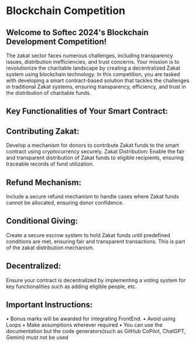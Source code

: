 # Blockchain Competition

## Welcome to Softec 2024's Blockchain Development Competition!

The zakat sector faces numerous challenges, including transparency issues, distribution inefficiencies, and trust concerns. Your mission is to revolutionize the charitable landscape by creating a decentralized Zakat system using blockchain technology.
In this competition, you are tasked with developing a smart contract-based solution that tackles the challenges in traditional Zakat systems, ensuring transparency, efficiency, and trust in the distribution of charitable funds.

## Key Functionalities of Your Smart Contract:

## Contributing Zakat:

Develop a mechanism for donors to contribute Zakat funds to the smart contract using cryptocurrency securely.
Zakat Distribution:
Enable the fair and transparent distribution of Zakat funds to eligible recipients, ensuring traceable records of fund utilization.

## Refund Mechanism:

Include a secure refund mechanism to handle cases where Zakat funds cannot be allocated, ensuring donor confidence.

## Conditional Giving:

Create a secure escrow system to hold Zakat funds until predefined conditions are met, ensuring fair and transparent transactions. This is part of the zakat distribution mechanism.

## Decentralized:

Ensure your contract is decentralized by implementing a voting system for key functionalities such as adding eligible people, etc.

## Important Instructions:

• Bonus marks will be awarded for integrating FrontEnd.
• Avoid using Loops
• Make assumptions wherever required
• You can use the documentation but the code generators(such as GitHub CoPilot, ChatGPT, Gemini) must not be used
